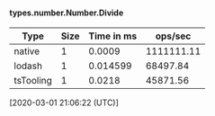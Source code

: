 #### types.number.Number.Divide

| Type | Size       | Time in ms | ops/sec |
|------|------------|------------|---------|
| native | 1 | 0.0009 | 1111111.11 |
| lodash | 1 | 0.014599 | 68497.84 |
| tsTooling | 1 | 0.0218 | 45871.56 |

[2020-03-01 21:06:22 (UTC)]
